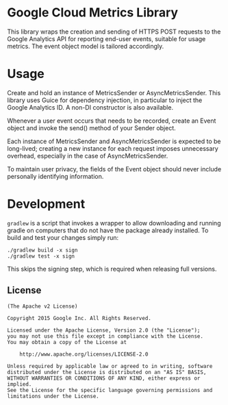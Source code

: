 Google Cloud Metrics Library
==========================

This library wraps the creation and sending of HTTPS POST requests to the Google Analytics API for reporting end-user events, suitable for usage metrics. The event object model is tailored accordingly.

Usage
====

Create and hold an instance of MetricsSender or AsyncMetricsSender. This library uses Guice for dependency injection, in particular to inject the Google Analytics ID. A non-DI constructor is also available.

Whenever a user event occurs that needs to be recorded, create an Event object and invoke the send() method of your Sender object.

Each instance of MetricsSender and AsyncMetricsSender is expected to be long-lived; creating a new instance for each request imposes unnecessary overhead, especially in the case of AsyncMetricsSender.

To maintain user privacy, the fields of the Event object should never include personally identifying information.

Development
=========
`gradlew` is a script that invokes a wrapper to allow downloading and running
gradle on computers that do not have the package already installed. To build and
test your changes simply run:

    ./gradlew build -x sign
    ./gradlew test -x sign

This skips the signing step, which is required when releasing full versions.

License
------

	(The Apache v2 License)

    Copyright 2015 Google Inc. All Rights Reserved.

    Licensed under the Apache License, Version 2.0 (the "License");
    you may not use this file except in compliance with the License.
    You may obtain a copy of the License at

        http://www.apache.org/licenses/LICENSE-2.0

    Unless required by applicable law or agreed to in writing, software
    distributed under the License is distributed on an "AS IS" BASIS,
    WITHOUT WARRANTIES OR CONDITIONS OF ANY KIND, either express or implied.
    See the License for the specific language governing permissions and
    limitations under the License.

